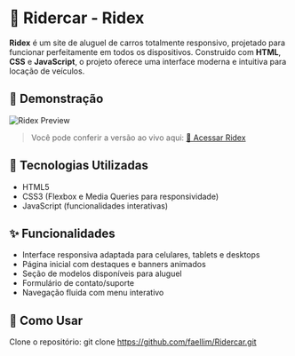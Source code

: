 # 🚗 Ridercar - Ridex

**Ridex** é um site de aluguel de carros totalmente responsivo, projetado para funcionar perfeitamente em todos os dispositivos. Construído com **HTML**, **CSS** e **JavaScript**, o projeto oferece uma interface moderna e intuitiva para locação de veículos.

## 📸 Demonstração

![Ridex Preview](https://i.gifer.com/VdgG.gif)

> Você pode conferir a versão ao vivo aqui: [🔗 Acessar Ridex](https://faellim.github.io/ridercar/)

## 🧰 Tecnologias Utilizadas

- HTML5
- CSS3 (Flexbox e Media Queries para responsividade)
- JavaScript (funcionalidades interativas)

## ✨ Funcionalidades

- Interface responsiva adaptada para celulares, tablets e desktops
- Página inicial com destaques e banners animados
- Seção de modelos disponíveis para aluguel
- Formulário de contato/suporte
- Navegação fluida com menu interativo

## 🚀 Como Usar

Clone o repositório:
git clone https://github.com/faellim/Ridercar.git


